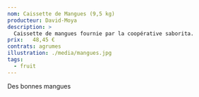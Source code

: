 ```yaml
---
nom: Caissette de Mangues (9,5 kg) 
producteur: David-Moya
description: >
  Caissette de mangues fournie par la coopérative saborita.
prix:   48,45 €
contrats: agrumes
illustration: ./media/mangues.jpg
tags: 
  - fruit
---
```


Des bonnes mangues
